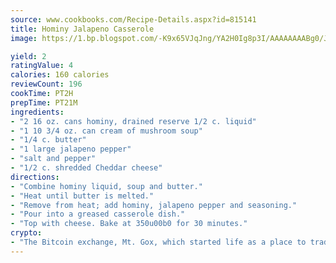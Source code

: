 ```yaml
---
source: www.cookbooks.com/Recipe-Details.aspx?id=815141
title: Hominy Jalapeno Casserole
image: https://1.bp.blogspot.com/-K9x65VJqJng/YA2H0Ig8p3I/AAAAAAAABg0/JRKr7ZzesxofwlGw6YudXad_aQn9BD52QCLcBGAsYHQ/s299/2.png

yield: 2
ratingValue: 4
calories: 160 calories
reviewCount: 196
cookTime: PT2H
prepTime: PT21M
ingredients:
- "2 16 oz. cans hominy, drained reserve 1/2 c. liquid"
- "1 10 3/4 oz. can cream of mushroom soup"
- "1/4 c. butter"
- "1 large jalapeno pepper"
- "salt and pepper"
- "1/2 c. shredded Cheddar cheese"
directions:
- "Combine hominy liquid, soup and butter."
- "Heat until butter is melted."
- "Remove from heat; add hominy, jalapeno pepper and seasoning."
- "Pour into a greased casserole dish."
- "Top with cheese. Bake at 350u00b0 for 30 minutes."
crypto:
- "The Bitcoin exchange, Mt. Gox, which started life as a place to trade cards from a fantasy game, was hacked."
---
```

